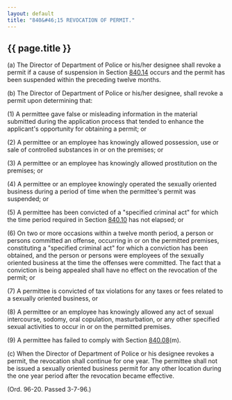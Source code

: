 ```yaml
---
layout: default 
title: "840&#46;15 REVOCATION OF PERMIT."
---
```


{{ page.title }}
----------------

​(a) The Director of Department of Police or his/her designee shall
revoke a permit if a cause of suspension in Section
[840.14](3d281fb5.html) occurs and the permit has been suspended within
the preceding twelve months.

​(b) The Director of Department of Police or his/her designee, shall
revoke a permit upon determining that:

​(1) A permittee gave false or misleading information in the material
submitted during the application process that tended to enhance the
applicant's opportunity for obtaining a permit; or

​(2) A permittee or an employee has knowingly allowed possession, use or
sale of controlled substances in or on the premises; or

​(3) A permittee or an employee has knowingly allowed prostitution on
the premises; or

​(4) A permittee or an employee knowingly operated the sexually oriented
business during a period of time when the permittee's permit was
suspended; or

​(5) A permittee has been convicted of a "specified criminal act" for
which the time period required in Section [840.10](3cfb9fda.html) has
not elapsed; or

​(6) On two or more occasions within a twelve month period, a person or
persons committed an offense, occurring in or on the permitted premises,
constituting a "specified criminal act" for which a conviction has been
obtained, and the person or persons were employees of the sexually
oriented business at the time the offenses were committed. The fact that
a conviction is being appealed shall have no effect on the revocation of
the permit; or

​(7) A permittee is convicted of tax violations for any taxes or fees
related to a sexually oriented business, or

​(8) A permittee or an employee has knowingly allowed any act of sexual
intercourse, sodomy, oral copulation, masturbation, or any other
specified sexual activities to occur in or on the permitted premises.

​(9) A permittee has failed to comply with Section
[840.08](3cc728cc.html)(m).

​(c) When the Director of Department of Police or his designee revokes a
permit, the revocation shall continue for one year. The permittee shall
not be issued a sexually oriented business permit for any other location
during the one year period after the revocation became effective.

(Ord. 96-20. Passed 3-7-96.)
